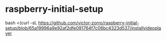 # raspberry-initial-setup

bash <(curl -sL https://github.com/victor-zorro/raspberry-initial-setup/blob/65a19996a9e92af2dfe091764f7c08bc4323d537/installvideoplayer
